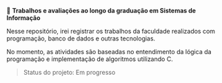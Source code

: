 :school_satchel: **Trabalhos e avaliações ao longo da graduação em Sistemas de Informação**



Nesse repositório, irei registrar os trabalhos da faculdade realizados com programação, banco de dados e outras tecnologias.

No momento, as atividades são baseadas no entendimento da lógica da programação e implementação de algoritmos utilizando C.



> Status do projeto: Em progresso

